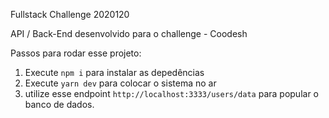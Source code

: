 Fullstack Challenge 2020120

API / Back-End desenvolvido para o challenge - Coodesh

Passos para rodar esse projeto:

1. Execute `npm i` para instalar as depedências 
2. Execute `yarn dev` para colocar o sistema no ar
3. utilize esse endpoint `http://localhost:3333/users/data` para popular o banco de dados.